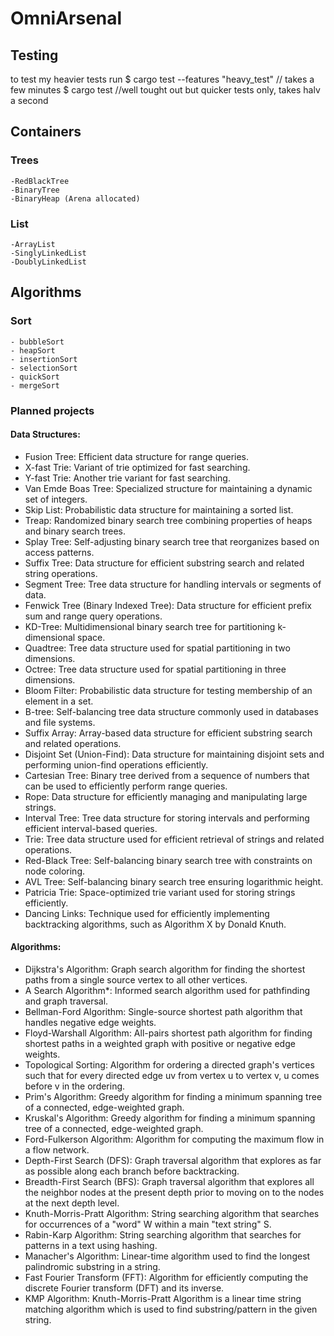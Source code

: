 # OmniArsenal

## Testing
to test my heavier tests run 
$ cargo test --features "heavy_test"  // takes a few minutes
$ cargo test //well tought out but quicker tests only, takes halv a second 

## Containers 
 ### Trees
    -RedBlackTree
    -BinaryTree
    -BinaryHeap (Arena allocated)
 ### List
    -ArrayList
    -SinglyLinkedList
    -DoublyLinkedList
## Algorithms
 ### Sort
    - bubbleSort
    - heapSort
    - insertionSort
    - selectionSort
    - quickSort
    - mergeSort

### Planned projects
#### Data Structures:
- Fusion Tree: Efficient data structure for range queries.
- X-fast Trie: Variant of trie optimized for fast searching.
- Y-fast Trie: Another trie variant for fast searching.
- Van Emde Boas Tree: Specialized structure for maintaining a dynamic set of integers.
- Skip List: Probabilistic data structure for maintaining a sorted list.
- Treap: Randomized binary search tree combining properties of heaps and binary search trees.
- Splay Tree: Self-adjusting binary search tree that reorganizes based on access patterns.
- Suffix Tree: Data structure for efficient substring search and related string operations.
- Segment Tree: Tree data structure for handling intervals or segments of data.
- Fenwick Tree (Binary Indexed Tree): Data structure for efficient prefix sum and range query operations.
- KD-Tree: Multidimensional binary search tree for partitioning k-dimensional space.
- Quadtree: Tree data structure used for spatial partitioning in two dimensions.
- Octree: Tree data structure used for spatial partitioning in three dimensions.
- Bloom Filter: Probabilistic data structure for testing membership of an element in a set.
- B-tree: Self-balancing tree data structure commonly used in databases and file systems.
- Suffix Array: Array-based data structure for efficient substring search and related operations.
- Disjoint Set (Union-Find): Data structure for maintaining disjoint sets and performing union-find operations efficiently.
- Cartesian Tree: Binary tree derived from a sequence of numbers that can be used to efficiently perform range queries.
- Rope: Data structure for efficiently managing and manipulating large strings.
- Interval Tree: Tree data structure for storing intervals and performing efficient interval-based queries.
- Trie: Tree data structure used for efficient retrieval of strings and related operations.
- Red-Black Tree: Self-balancing binary search tree with constraints on node coloring.
- AVL Tree: Self-balancing binary search tree ensuring logarithmic height.
- Patricia Trie: Space-optimized trie variant used for storing strings efficiently.
- Dancing Links: Technique used for efficiently implementing backtracking algorithms, such as Algorithm X by Donald Knuth.
#### Algorithms:
- Dijkstra's Algorithm: Graph search algorithm for finding the shortest paths from a single source vertex to all other vertices.
- A Search Algorithm*: Informed search algorithm used for pathfinding and graph traversal.
- Bellman-Ford Algorithm: Single-source shortest path algorithm that handles negative edge weights.
- Floyd-Warshall Algorithm: All-pairs shortest path algorithm for finding shortest paths in a weighted graph with positive or negative edge weights.
- Topological Sorting: Algorithm for ordering a directed graph's vertices such that for every directed edge uv from vertex u to vertex v, u comes before v in the ordering.
- Prim's Algorithm: Greedy algorithm for finding a minimum spanning tree of a connected, edge-weighted graph.
- Kruskal's Algorithm: Greedy algorithm for finding a minimum spanning tree of a connected, edge-weighted graph.
- Ford-Fulkerson Algorithm: Algorithm for computing the maximum flow in a flow network.
- Depth-First Search (DFS): Graph traversal algorithm that explores as far as possible along each branch before backtracking.
- Breadth-First Search (BFS): Graph traversal algorithm that explores all the neighbor nodes at the present depth prior to moving on to the nodes at the next depth level.
- Knuth-Morris-Pratt Algorithm: String searching algorithm that searches for occurrences of a "word" W within a main "text string" S.
- Rabin-Karp Algorithm: String searching algorithm that searches for patterns in a text using hashing.
- Manacher's Algorithm: Linear-time algorithm used to find the longest palindromic substring in a string.
- Fast Fourier Transform (FFT): Algorithm for efficiently computing the discrete Fourier transform (DFT) and its inverse.
- KMP Algorithm: Knuth-Morris-Pratt Algorithm is a linear time string matching algorithm which is used to find substring/pattern in the given string.